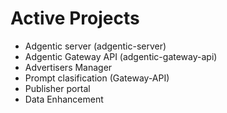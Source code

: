 # Active Projects

- Adgentic server (adgentic-server)
- Adgentic Gateway API (adgentic-gateway-api)
- Advertisers Manager
- Prompt clasification (Gateway-API)
- Publisher portal
- Data Enhancement

